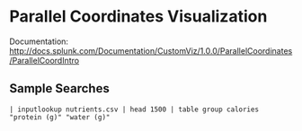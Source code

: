 # Parallel Coordinates Visualization

Documentation:
http://docs.splunk.com/Documentation/CustomViz/1.0.0/ParallelCoordinates/ParallelCoordIntro

## Sample Searches

```
| inputlookup nutrients.csv | head 1500 | table group calories "protein (g)" "water (g)"
```